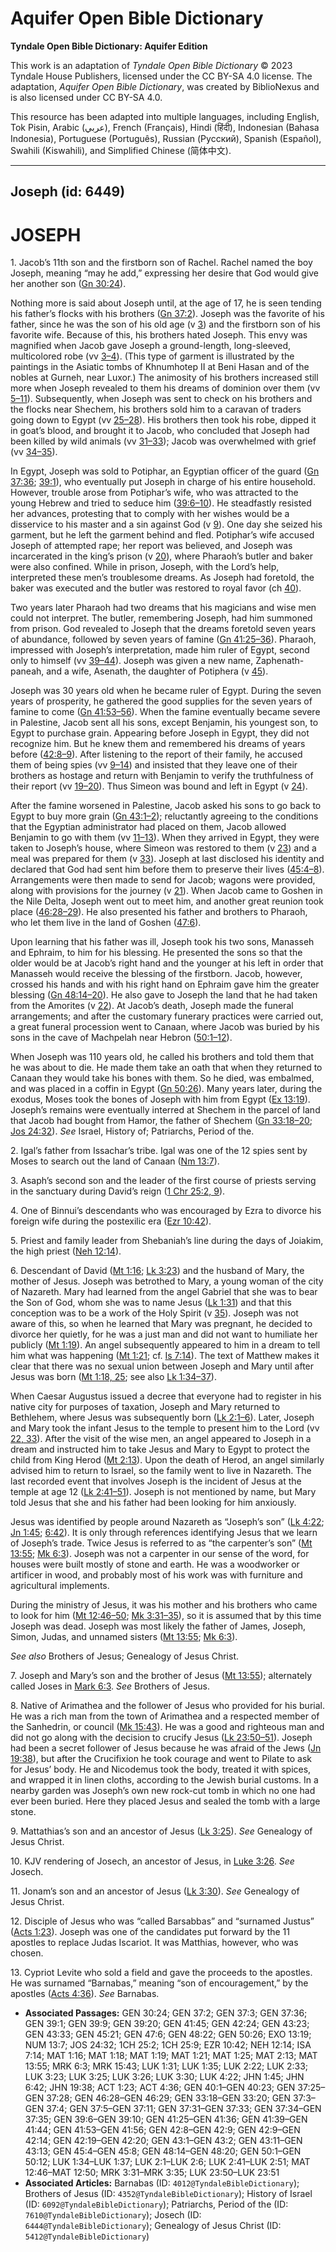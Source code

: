 # Aquifer Open Bible Dictionary

**Tyndale Open Bible Dictionary: Aquifer Edition**

This work is an adaptation of *Tyndale Open Bible Dictionary* © 2023 Tyndale House Publishers, licensed under the CC BY\-SA 4\.0 license. The adaptation, *Aquifer Open Bible Dictionary*, was created by BiblioNexus and is also licensed under CC BY\-SA 4\.0\.

This resource has been adapted into multiple languages, including English, Tok Pisin, Arabic (عربي), French (Français), Hindi (हिंदी), Indonesian (Bahasa Indonesia), Portuguese (Português), Russian (Русский), Spanish (Español), Swahili (Kiswahili), and Simplified Chinese (简体中文).



--------------------------------

## Joseph (id: 6449)

JOSEPH
======

1\. Jacob’s 11th son and the firstborn son of Rachel. Rachel named the boy Joseph, meaning “may he add,” expressing her desire that God would give her another son ([Gn 30:24](https://ref.ly/Gen30:24)).

Nothing more is said about Joseph until, at the age of 17, he is seen tending his father’s flocks with his brothers ([Gn 37:2](https://ref.ly/Gen37:2)). Joseph was the favorite of his father, since he was the son of his old age (v [3](https://ref.ly/Gen37:3)) and the firstborn son of his favorite wife. Because of this, his brothers hated Joseph. This envy was magnified when Jacob gave Joseph a ground\-length, long\-sleeved, multicolored robe (vv [3–4](https://ref.ly/Gen37:3-Gen37:4)). (This type of garment is illustrated by the paintings in the Asiatic tombs of Khnumhotep II at Beni Hasan and of the nobles at Gurneh, near Luxor.) The animosity of his brothers increased still more when Joseph revealed to them his dreams of dominion over them (vv [5–11](https://ref.ly/Gen37:5-Gen37:11)). Subsequently, when Joseph was sent to check on his brothers and the flocks near Shechem, his brothers sold him to a caravan of traders going down to Egypt (vv [25–28](https://ref.ly/Gen37:25-Gen37:28)). His brothers then took his robe, dipped it in goat’s blood, and brought it to Jacob, who concluded that Joseph had been killed by wild animals (vv [31–33](https://ref.ly/Gen37:31-Gen37:33)); Jacob was overwhelmed with grief (vv [34–35](https://ref.ly/Gen37:34-Gen37:35)).

In Egypt, Joseph was sold to Potiphar, an Egyptian officer of the guard ([Gn 37:36](https://ref.ly/Gen37:36); [39:1](https://ref.ly/Gen39:1)), who eventually put Joseph in charge of his entire household. However, trouble arose from Potiphar’s wife, who was attracted to the young Hebrew and tried to seduce him ([39:6–10](https://ref.ly/Gen39:6-Gen39:10)). He steadfastly resisted her advances, protesting that to comply with her wishes would be a disservice to his master and a sin against God (v [9](https://ref.ly/Gen39:9)). One day she seized his garment, but he left the garment behind and fled. Potiphar’s wife accused Joseph of attempted rape; her report was believed, and Joseph was incarcerated in the king’s prison (v [20](https://ref.ly/Gen39:20)), where Pharaoh’s butler and baker were also confined. While in prison, Joseph, with the Lord’s help, interpreted these men’s troublesome dreams. As Joseph had foretold, the baker was executed and the butler was restored to royal favor (ch [40](https://ref.ly/Gen40:1-Gen40:23)).

Two years later Pharaoh had two dreams that his magicians and wise men could not interpret. The butler, remembering Joseph, had him summoned from prison. God revealed to Joseph that the dreams foretold seven years of abundance, followed by seven years of famine ([Gn 41:25–36](https://ref.ly/Gen41:25-Gen41:36)). Pharaoh, impressed with Joseph’s interpretation, made him ruler of Egypt, second only to himself (vv [39–44](https://ref.ly/Gen41:39-Gen41:44)). Joseph was given a new name, Zaphenath\-paneah, and a wife, Asenath, the daughter of Potiphera (v [45](https://ref.ly/Gen41:45)).

Joseph was 30 years old when he became ruler of Egypt. During the seven years of prosperity, he gathered the good supplies for the seven years of famine to come ([Gn 41:53–56](https://ref.ly/Gen41:53-Gen41:56)). When the famine eventually became severe in Palestine, Jacob sent all his sons, except Benjamin, his youngest son, to Egypt to purchase grain. Appearing before Joseph in Egypt, they did not recognize him. But he knew them and remembered his dreams of years before ([42:8–9](https://ref.ly/Gen42:8-Gen42:9)). After listening to the report of their family, he accused them of being spies (vv [9–14](https://ref.ly/Gen42:9-Gen42:14)) and insisted that they leave one of their brothers as hostage and return with Benjamin to verify the truthfulness of their report (vv [19–20](https://ref.ly/Gen42:19-Gen42:20)). Thus Simeon was bound and left in Egypt (v [24](https://ref.ly/Gen42:24)).

After the famine worsened in Palestine, Jacob asked his sons to go back to Egypt to buy more grain ([Gn 43:1–2](https://ref.ly/Gen43:1-Gen43:2)); reluctantly agreeing to the conditions that the Egyptian administrator had placed on them, Jacob allowed Benjamin to go with them (vv [11–13](https://ref.ly/Gen43:11-Gen43:13)). When they arrived in Egypt, they were taken to Joseph’s house, where Simeon was restored to them (v [23](https://ref.ly/Gen43:23)) and a meal was prepared for them (v [33](https://ref.ly/Gen43:33)). Joseph at last disclosed his identity and declared that God had sent him before them to preserve their lives ([45:4–8](https://ref.ly/Gen45:4-Gen45:8)). Arrangements were then made to send for Jacob; wagons were provided, along with provisions for the journey (v [21](https://ref.ly/Gen45:21)). When Jacob came to Goshen in the Nile Delta, Joseph went out to meet him, and another great reunion took place ([46:28–29](https://ref.ly/Gen46:28-Gen46:29)). He also presented his father and brothers to Pharaoh, who let them live in the land of Goshen ([47:6](https://ref.ly/Gen47:6)).

Upon learning that his father was ill, Joseph took his two sons, Manasseh and Ephraim, to him for his blessing. He presented the sons so that the older would be at Jacob’s right hand and the younger at his left in order that Manasseh would receive the blessing of the firstborn. Jacob, however, crossed his hands and with his right hand on Ephraim gave him the greater blessing ([Gn 48:14–20](https://ref.ly/Gen48:14-Gen48:20)). He also gave to Joseph the land that he had taken from the Amorites (v [22](https://ref.ly/Gen48:22)). At Jacob’s death, Joseph made the funeral arrangements; and after the customary funerary practices were carried out, a great funeral procession went to Canaan, where Jacob was buried by his sons in the cave of Machpelah near Hebron ([50:1–12](https://ref.ly/Gen50:1-Gen50:12)).

When Joseph was 110 years old, he called his brothers and told them that he was about to die. He made them take an oath that when they returned to Canaan they would take his bones with them. So he died, was embalmed, and was placed in a coffin in Egypt ([Gn 50:26](https://ref.ly/Gen50:26)). Many years later, during the exodus, Moses took the bones of Joseph with him from Egypt ([Ex 13:19](https://ref.ly/Exod13:19)). Joseph’s remains were eventually interred at Shechem in the parcel of land that Jacob had bought from Hamor, the father of Shechem ([Gn 33:18–20](https://ref.ly/Gen33:18-Gen33:20); [Jos 24:32](https://ref.ly/Josh24:32)). *See* Israel, History of; Patriarchs, Period of the.

2\. Igal’s father from Issachar’s tribe. Igal was one of the 12 spies sent by Moses to search out the land of Canaan ([Nm 13:7](https://ref.ly/Num13:7)).

3\. Asaph’s second son and the leader of the first course of priests serving in the sanctuary during David’s reign ([1 Chr 25:2, 9](https://ref.ly/1Chr25:2,1Chr25:9)).

4\. One of Binnui’s descendants who was encouraged by Ezra to divorce his foreign wife during the postexilic era ([Ezr 10:42](https://ref.ly/Ezra10:42)).

5\. Priest and family leader from Shebaniah’s line during the days of Joiakim, the high priest ([Neh 12:14](https://ref.ly/Neh12:14)).

6\. Descendant of David ([Mt 1:16](https://ref.ly/Matt1:16); [Lk 3:23](https://ref.ly/Luke3:23)) and the husband of Mary, the mother of Jesus. Joseph was betrothed to Mary, a young woman of the city of Nazareth. Mary had learned from the angel Gabriel that she was to bear the Son of God, whom she was to name Jesus ([Lk 1:31](https://ref.ly/Luke1:31)) and that this conception was to be a work of the Holy Spirit (v [35](https://ref.ly/Luke1:35)). Joseph was not aware of this, so when he learned that Mary was pregnant, he decided to divorce her quietly, for he was a just man and did not want to humiliate her publicly ([Mt 1:19](https://ref.ly/Matt1:19)). An angel subsequently appeared to him in a dream to tell him what was happening ([Mt 1:21](https://ref.ly/Matt1:21); cf. [Is 7:14](https://ref.ly/Isa7:14)). The text of Matthew makes it clear that there was no sexual union between Joseph and Mary until after Jesus was born ([Mt 1:18, 25](https://ref.ly/Matt1:18,Matt1:25); see also [Lk 1:34–37](https://ref.ly/Luke1:34-Luke1:37)).

When Caesar Augustus issued a decree that everyone had to register in his native city for purposes of taxation, Joseph and Mary returned to Bethlehem, where Jesus was subsequently born ([Lk 2:1–6](https://ref.ly/Luke2:1-Luke2:6)). Later, Joseph and Mary took the infant Jesus to the temple to present him to the Lord (vv [22, 33](https://ref.ly/Luke2:22,Luke2:33)). After the visit of the wise men, an angel appeared to Joseph in a dream and instructed him to take Jesus and Mary to Egypt to protect the child from King Herod ([Mt 2:13](https://ref.ly/Matt2:13)). Upon the death of Herod, an angel similarly advised him to return to Israel, so the family went to live in Nazareth. The last recorded event that involves Joseph is the incident of Jesus at the temple at age 12 ([Lk 2:41–51](https://ref.ly/Luke2:41-Luke2:51)). Joseph is not mentioned by name, but Mary told Jesus that she and his father had been looking for him anxiously.

Jesus was identified by people around Nazareth as “Joseph’s son” ([Lk 4:22](https://ref.ly/Luke4:22); [Jn 1:45](https://ref.ly/John1:45); [6:42](https://ref.ly/John6:42)). It is only through references identifying Jesus that we learn of Joseph’s trade. Twice Jesus is referred to as “the carpenter’s son” ([Mt 13:55](https://ref.ly/Matt13:55); [Mk 6:3](https://ref.ly/Mark6:3)). Joseph was not a carpenter in our sense of the word, for houses were built mostly of stone and earth. He was a woodworker or artificer in wood, and probably most of his work was with furniture and agricultural implements.

During the ministry of Jesus, it was his mother and his brothers who came to look for him ([Mt 12:46–50](https://ref.ly/Matt12:46-Matt12:50); [Mk 3:31–35](https://ref.ly/Mark3:31-Mark3:35)), so it is assumed that by this time Joseph was dead. Joseph was most likely the father of James, Joseph, Simon, Judas, and unnamed sisters ([Mt 13:55](https://ref.ly/Matt13:55); [Mk 6:3](https://ref.ly/Mark6:3)).

*See also* Brothers of Jesus; Genealogy of Jesus Christ.

7\. Joseph and Mary’s son and the brother of Jesus ([Mt 13:55](https://ref.ly/Matt13:55)); alternately called Joses in [Mark 6:3](https://ref.ly/Mark6:3). *See* Brothers of Jesus.

8\. Native of Arimathea and the follower of Jesus who provided for his burial. He was a rich man from the town of Arimathea and a respected member of the Sanhedrin, or council ([Mk 15:43](https://ref.ly/Mark15:43)). He was a good and righteous man and did not go along with the decision to crucify Jesus ([Lk 23:50–51](https://ref.ly/Luke23:50-Luke23:51)). Joseph had been a secret follower of Jesus because he was afraid of the Jews ([Jn 19:38](https://ref.ly/John19:38)), but after the Crucifixion he took courage and went to Pilate to ask for Jesus’ body. He and Nicodemus took the body, treated it with spices, and wrapped it in linen cloths, according to the Jewish burial customs. In a nearby garden was Joseph’s own new rock\-cut tomb in which no one had ever been buried. Here they placed Jesus and sealed the tomb with a large stone.

9\. Mattathias’s son and an ancestor of Jesus ([Lk 3:25](https://ref.ly/Luke3:25)). *See* Genealogy of Jesus Christ.

10\. KJV rendering of Josech, an ancestor of Jesus, in [Luke 3:26](https://ref.ly/Luke3:26). *See* Josech.

11\. Jonam’s son and an ancestor of Jesus ([Lk 3:30](https://ref.ly/Luke3:30)). *See* Genealogy of Jesus Christ.

12\. Disciple of Jesus who was “called Barsabbas” and “surnamed Justus” ([Acts 1:23](https://ref.ly/Acts1:23)). Joseph was one of the candidates put forward by the 11 apostles to replace Judas Iscariot. It was Matthias, however, who was chosen.

13\. Cypriot Levite who sold a field and gave the proceeds to the apostles. He was surnamed “Barnabas,” meaning “son of encouragement,” by the apostles ([Acts 4:36](https://ref.ly/Acts4:36)). *See* Barnabas.

* **Associated Passages:** GEN 30:24; GEN 37:2; GEN 37:3; GEN 37:36; GEN 39:1; GEN 39:9; GEN 39:20; GEN 41:45; GEN 42:24; GEN 43:23; GEN 43:33; GEN 45:21; GEN 47:6; GEN 48:22; GEN 50:26; EXO 13:19; NUM 13:7; JOS 24:32; 1CH 25:2; 1CH 25:9; EZR 10:42; NEH 12:14; ISA 7:14; MAT 1:16; MAT 1:18; MAT 1:19; MAT 1:21; MAT 1:25; MAT 2:13; MAT 13:55; MRK 6:3; MRK 15:43; LUK 1:31; LUK 1:35; LUK 2:22; LUK 2:33; LUK 3:23; LUK 3:25; LUK 3:26; LUK 3:30; LUK 4:22; JHN 1:45; JHN 6:42; JHN 19:38; ACT 1:23; ACT 4:36; GEN 40:1–GEN 40:23; GEN 37:25–GEN 37:28; GEN 46:28–GEN 46:29; GEN 33:18–GEN 33:20; GEN 37:3–GEN 37:4; GEN 37:5–GEN 37:11; GEN 37:31–GEN 37:33; GEN 37:34–GEN 37:35; GEN 39:6–GEN 39:10; GEN 41:25–GEN 41:36; GEN 41:39–GEN 41:44; GEN 41:53–GEN 41:56; GEN 42:8–GEN 42:9; GEN 42:9–GEN 42:14; GEN 42:19–GEN 42:20; GEN 43:1–GEN 43:2; GEN 43:11–GEN 43:13; GEN 45:4–GEN 45:8; GEN 48:14–GEN 48:20; GEN 50:1–GEN 50:12; LUK 1:34–LUK 1:37; LUK 2:1–LUK 2:6; LUK 2:41–LUK 2:51; MAT 12:46–MAT 12:50; MRK 3:31–MRK 3:35; LUK 23:50–LUK 23:51
* **Associated Articles:** Barnabas (ID: `4012@TyndaleBibleDictionary`); Brothers of Jesus (ID: `4352@TyndaleBibleDictionary`); History of Israel (ID: `6092@TyndaleBibleDictionary`); Patriarchs, Period of the (ID: `7610@TyndaleBibleDictionary`); Josech (ID: `6444@TyndaleBibleDictionary`); Genealogy of Jesus Christ (ID: `5412@TyndaleBibleDictionary`)

